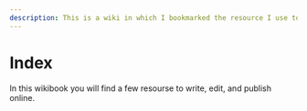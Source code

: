 ```yaml
---
description: This is a wiki in which I bookmarked the resource I use to write.
---
```


# Index

In this wikibook you will find a few resourse to write, edit, and publish online.

